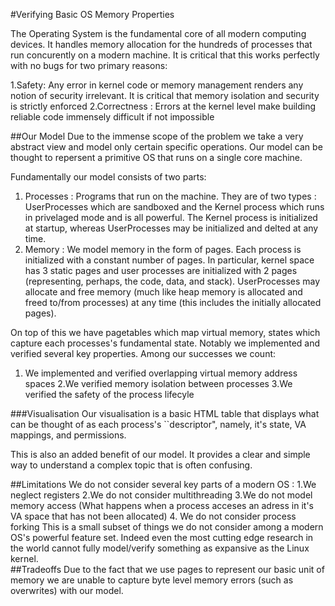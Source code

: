 #Verifying Basic OS Memory Properties 

The Operating System is the fundamental core of all modern computing devices. It handles memory allocation for the hundreds of processes that run concurently on a modern machine. It is critical that this works perfectly with no bugs for two primary reasons:

1.Safety: Any error in kernel code or memory management renders any notion of security irrelevant. It is critical that memory isolation and security is strictly enforced
2.Correctness : Errors at the kernel level make building reliable code immensely difficult if not impossible

##Our Model
Due to the immense scope of the problem we take a very abstract view and model only certain specific operations. Our model can 
be thought to repersent a primitive OS that runs on a single core machine. 

Fundamentally our model consists of two parts:
1. Processes : Programs that run on the machine. They are of two types : UserProcesses which are sandboxed and the Kernel process which runs in privelaged mode and is all powerful. The Kernel process is initialized at startup, whereas UserProcesses may be initialized and delted at any time.
2. Memory : We model memory in the form of pages. Each process is initialized with a constant number of pages. In particular, kernel space has 3 static pages and user processes are initialized with 2 pages (representing, perhaps, the code, data, and stack). UserProcesses may allocate and free memory (much like heap memory is allocated and freed to/from processes) at any time (this includes the initially allocated pages).

On top of this we have pagetables which map virtual memory, states which capture each processes's fundamental state. 
Notably we implemented and verified several key properties. Among our successes we count:
1. We implemented and verified overlapping virtual memory address spaces
2.We verified memory isolation between processes 
3.We verified the safety of the process lifecyle 

###Visualisation
Our visualisation is a basic HTML table that displays what can be thought of as each process's ``descriptor", namely, it's state, VA mappings, and permissions.

This is also an added benefit of our model. It provides a clear and simple way to understand a complex topic that is often confusing.

##Limitations 
We do not consider several key parts of a modern OS : 
1.We neglect registers 
2.We do not consider multithreading
3.We do not model memory access (What happens when a process acceses an adress in it's VA space that has not been allocated)
4. We do not consider process forking 
This is a small subset of things we do not consider among a modern OS's powerful feature set. Indeed even the most cutting edge 
research in the world cannot fully model/verify something as expansive as the Linux kernel.  
##Tradeoffs
Due to the fact that we use pages to represent our basic unit of memory we are unable to capture byte level memory errors (such as overwrites) with our model. 